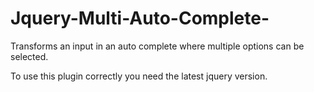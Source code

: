 Jquery-Multi-Auto-Complete-
===========================

Transforms an input in an auto complete where multiple options can be selected.

To use this plugin correctly you need the latest jquery version.

